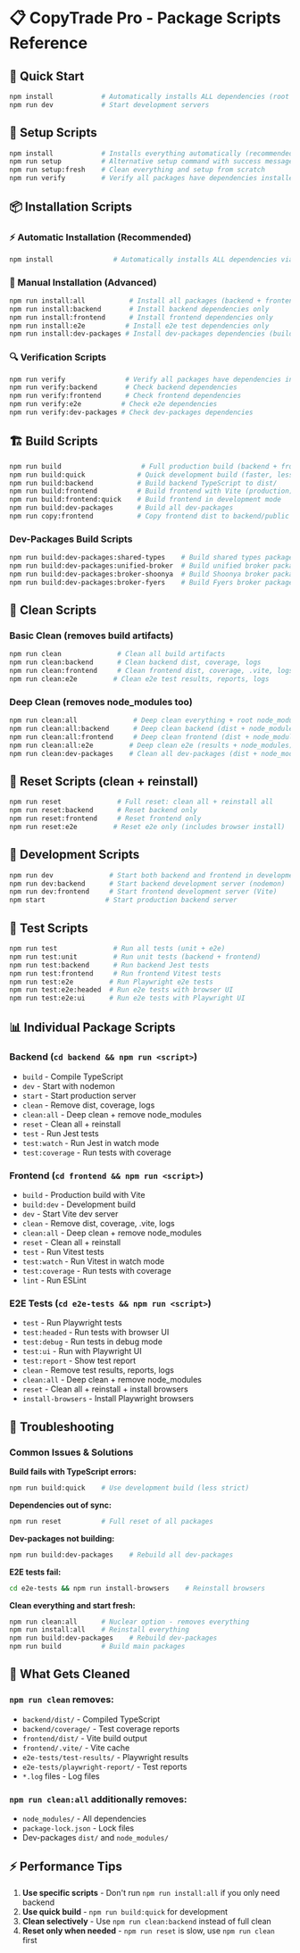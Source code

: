 # 📋 CopyTrade Pro - Package Scripts Reference

## 🚀 Quick Start
```bash
npm install            # Automatically installs ALL dependencies (root + all packages)
npm run dev            # Start development servers
```

## 🔧 Setup Scripts
```bash
npm install            # Installs everything automatically (recommended)
npm run setup          # Alternative setup command with success message
npm run setup:fresh    # Clean everything and setup from scratch
npm run verify         # Verify all packages have dependencies installed
```

## 📦 Installation Scripts

### ⚡ Automatic Installation (Recommended)
```bash
npm install               # Automatically installs ALL dependencies via postinstall hook
```

### 🎯 Manual Installation (Advanced)
```bash
npm run install:all           # Install all packages (backend + frontend + e2e + dev-packages)
npm run install:backend       # Install backend dependencies only
npm run install:frontend      # Install frontend dependencies only  
npm run install:e2e          # Install e2e test dependencies only
npm run install:dev-packages # Install dev-packages dependencies (builds them too)
```

### 🔍 Verification Scripts
```bash
npm run verify               # Verify all packages have dependencies installed
npm run verify:backend       # Check backend dependencies
npm run verify:frontend      # Check frontend dependencies
npm run verify:e2e          # Check e2e dependencies
npm run verify:dev-packages # Check dev-packages dependencies
```

## 🏗️ Build Scripts
```bash
npm run build                    # Full production build (backend + frontend + copy)
npm run build:quick             # Quick development build (faster, less strict)
npm run build:backend           # Build backend TypeScript to dist/
npm run build:frontend          # Build frontend with Vite (production)
npm run build:frontend:quick    # Build frontend in development mode
npm run build:dev-packages      # Build all dev-packages
npm run copy:frontend           # Copy frontend dist to backend/public
```

### Dev-Packages Build Scripts
```bash
npm run build:dev-packages:shared-types    # Build shared types package
npm run build:dev-packages:unified-broker  # Build unified broker package  
npm run build:dev-packages:broker-shoonya  # Build Shoonya broker package
npm run build:dev-packages:broker-fyers    # Build Fyers broker package
```

## 🧹 Clean Scripts

### Basic Clean (removes build artifacts)
```bash
npm run clean              # Clean all build artifacts
npm run clean:backend      # Clean backend dist, coverage, logs
npm run clean:frontend     # Clean frontend dist, coverage, .vite, logs
npm run clean:e2e         # Clean e2e test results, reports, logs
```

### Deep Clean (removes node_modules too)
```bash
npm run clean:all              # Deep clean everything + root node_modules
npm run clean:all:backend      # Deep clean backend (dist + node_modules)
npm run clean:all:frontend     # Deep clean frontend (dist + node_modules)
npm run clean:all:e2e         # Deep clean e2e (results + node_modules)
npm run clean:dev-packages    # Clean all dev-packages (dist + node_modules)
```

## 🔄 Reset Scripts (clean + reinstall)
```bash
npm run reset              # Full reset: clean all + reinstall all
npm run reset:backend      # Reset backend only
npm run reset:frontend     # Reset frontend only
npm run reset:e2e         # Reset e2e only (includes browser install)
```

## 🚀 Development Scripts
```bash
npm run dev              # Start both backend and frontend in development
npm run dev:backend      # Start backend development server (nodemon)
npm run dev:frontend     # Start frontend development server (Vite)
npm start               # Start production backend server
```

## 🧪 Test Scripts
```bash
npm run test              # Run all tests (unit + e2e)
npm run test:unit         # Run unit tests (backend + frontend)
npm run test:backend      # Run backend Jest tests
npm run test:frontend     # Run frontend Vitest tests
npm run test:e2e         # Run Playwright e2e tests
npm run test:e2e:headed  # Run e2e tests with browser UI
npm run test:e2e:ui      # Run e2e tests with Playwright UI
```

## 📊 Individual Package Scripts

### Backend (`cd backend && npm run <script>`)
- `build` - Compile TypeScript
- `dev` - Start with nodemon
- `start` - Start production server
- `clean` - Remove dist, coverage, logs
- `clean:all` - Deep clean + remove node_modules
- `reset` - Clean all + reinstall
- `test` - Run Jest tests
- `test:watch` - Run Jest in watch mode
- `test:coverage` - Run tests with coverage

### Frontend (`cd frontend && npm run <script>`)
- `build` - Production build with Vite
- `build:dev` - Development build
- `dev` - Start Vite dev server
- `clean` - Remove dist, coverage, .vite, logs
- `clean:all` - Deep clean + remove node_modules
- `reset` - Clean all + reinstall
- `test` - Run Vitest tests
- `test:watch` - Run Vitest in watch mode
- `test:coverage` - Run tests with coverage
- `lint` - Run ESLint

### E2E Tests (`cd e2e-tests && npm run <script>`)
- `test` - Run Playwright tests
- `test:headed` - Run tests with browser UI
- `test:debug` - Run tests in debug mode
- `test:ui` - Run with Playwright UI
- `test:report` - Show test report
- `clean` - Remove test results, reports, logs
- `clean:all` - Deep clean + remove node_modules
- `reset` - Clean all + reinstall + install browsers
- `install-browsers` - Install Playwright browsers

## 🔧 Troubleshooting

### Common Issues & Solutions

**Build fails with TypeScript errors:**
```bash
npm run build:quick    # Use development build (less strict)
```

**Dependencies out of sync:**
```bash
npm run reset          # Full reset of all packages
```

**Dev-packages not building:**
```bash
npm run build:dev-packages    # Rebuild all dev-packages
```

**E2E tests fail:**
```bash
cd e2e-tests && npm run install-browsers    # Reinstall browsers
```

**Clean everything and start fresh:**
```bash
npm run clean:all      # Nuclear option - removes everything
npm run install:all    # Reinstall everything
npm run build:dev-packages    # Rebuild dev-packages
npm run build          # Build main packages
```

## 📁 What Gets Cleaned

### `npm run clean` removes:
- `backend/dist/` - Compiled TypeScript
- `backend/coverage/` - Test coverage reports
- `frontend/dist/` - Vite build output
- `frontend/.vite/` - Vite cache
- `e2e-tests/test-results/` - Playwright results
- `e2e-tests/playwright-report/` - Test reports
- `*.log` files - Log files

### `npm run clean:all` additionally removes:
- `node_modules/` - All dependencies
- `package-lock.json` - Lock files
- Dev-packages `dist/` and `node_modules/`

## ⚡ Performance Tips

1. **Use specific scripts** - Don't run `npm run install:all` if you only need backend
2. **Use quick build** - `npm run build:quick` for development
3. **Clean selectively** - Use `npm run clean:backend` instead of full clean
4. **Reset only when needed** - `npm run reset` is slow, use `npm run clean` first